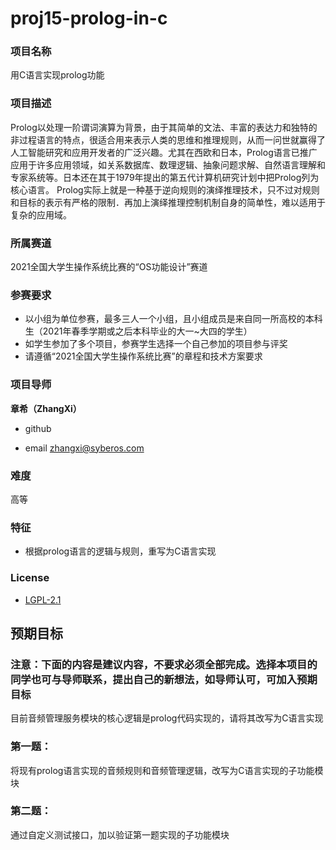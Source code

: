 # proj15-prolog-in-c
### 项目名称
用C语言实现prolog功能

### 项目描述

Prolog以处理一阶谓词演算为背景，由于其简单的文法、丰富的表达力和独特的非过程语言的特点，很适合用来表示人类的思维和推理规则，从而一问世就赢得了人工智能研究和应用开发者的广泛兴趣。尤其在西欧和日本，Prolog语言已推广应用于许多应用领域，如关系数据库、数理逻辑、抽象问题求解、自然语言理解和专家系统等。日本还在其于1979年提出的第五代计算机研究计划中把Prolog列为核心语言。
Prolog实际上就是一种基于逆向规则的演绎推理技术，只不过对规则和目标的表示有严格的限制．再加上演绎推理控制机制自身的简单性，难以适用于复杂的应用域。

### 所属赛道

2021全国大学生操作系统比赛的“OS功能设计”赛道

### 参赛要求

- 以小组为单位参赛，最多三人一个小组，且小组成员是来自同一所高校的本科生（2021年春季学期或之后本科毕业的大一~大四的学生）
- 如学生参加了多个项目，参赛学生选择一个自己参加的项目参与评奖
- 请遵循“2021全国大学生操作系统比赛”的章程和技术方案要求

### 项目导师

**章希（ZhangXi）**

* github 

* email zhangxi@syberos.com

### 难度

高等

### 特征

* 根据prolog语言的逻辑与规则，重写为C语言实现

### License

* [LGPL-2.1](https://opensource.org/licenses/LGPL-2.1)

## 预期目标

### 注意：下面的内容是建议内容，不要求必须全部完成。选择本项目的同学也可与导师联系，提出自己的新想法，如导师认可，可加入预期目标

目前音频管理服务模块的核心逻辑是prolog代码实现的，请将其改写为C语言实现
### 第一题：
将现有prolog语言实现的音频规则和音频管理逻辑，改写为C语言实现的子功能模块
### 第二题：
通过自定义测试接口，加以验证第一题实现的子功能模块